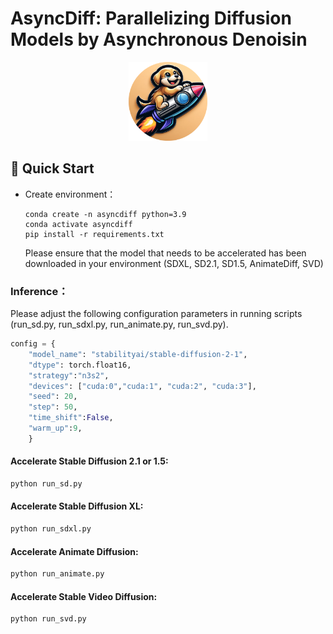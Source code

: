 # AsyncDiff: Parallelizing Diffusion Models by Asynchronous Denoisin

<p align="center">
<img src="assets/logo-modified.png" width="25%"> <br>
</p>

## 🔧 Quick Start

- Create environment：

  ```shell
  conda create -n asyncdiff python=3.9
  conda activate asyncdiff
  pip install -r requirements.txt
  ```
  Please ensure that the model that needs to be accelerated has been downloaded in your environment (SDXL, SD2.1, SD1.5, AnimateDiff, SVD)



### Inference：
Please adjust the following configuration parameters in running scripts (run_sd.py, run_sdxl.py, run_animate.py, run_svd.py).

```python
config = {
    "model_name": "stabilityai/stable-diffusion-2-1",
    "dtype": torch.float16,
    "strategy":"n3s2",
    "devices": ["cuda:0","cuda:1", "cuda:2", "cuda:3"],
    "seed": 20,
    "step": 50,
    "time_shift":False,
    "warm_up":9,
    }

```
#### Accelerate Stable Diffusion 2.1 or 1.5:
```python
python run_sd.py
```


#### Accelerate Stable Diffusion XL:
```python
python run_sdxl.py
```


#### Accelerate Animate Diffusion:
```python
python run_animate.py
```


#### Accelerate Stable Video Diffusion:
```python
python run_svd.py
```

